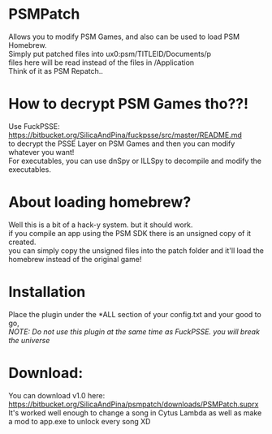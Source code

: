 # PSMPatch
Allows you to modify PSM Games, and also can be used to load PSM Homebrew.  
Simply put patched files into ux0:psm/TITLEID/Documents/p   
files here will be read instead of the files in /Application  
Think of it as PSM Repatch..

# How to decrypt PSM Games tho??!
Use FuckPSSE: https://bitbucket.org/SilicaAndPina/fuckpsse/src/master/README.md  
to decrypt the PSSE Layer on PSM Games and then you can modify whatever you want!  
For executables, you can use dnSpy or ILLSpy to decompile and modify the executables.  

# About loading homebrew?
Well this is a bit of a hack-y system. but it should work.  
if you compile an app using the PSM SDK there is an unsigned copy of it created.  
you can simply copy the unsigned files into the patch folder and it'll load the homebrew instead of the original game!  

# Installation
Place the plugin under the \*ALL section of your config.txt and your good to go,  
*NOTE: Do not use this plugin at the same time as FuckPSSE. you will break the universe*  

# Download:
You can download v1.0 here: https://bitbucket.org/SilicaAndPina/psmpatch/downloads/PSMPatch.suprx  
It's worked well enough to change a song in Cytus Lambda as well as make a mod to app.exe to unlock every song XD  

